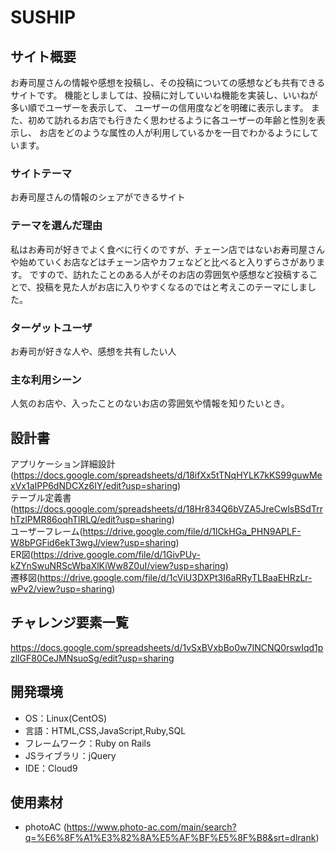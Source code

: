 # SUSHIP

## サイト概要
お寿司屋さんの情報や感想を投稿し、その投稿についての感想なども共有できるサイトです。
機能としましては、投稿に対していいね機能を実装し、いいねが多い順でユーザーを表示して、
ユーザーの信用度などを明確に表示します。
また、初めて訪れるお店でも行きたく思わせるように各ユーザーの年齢と性別を表示し、
お店をどのような属性の人が利用しているかを一目でわかるようにしています。


### サイトテーマ
お寿司屋さんの情報のシェアができるサイト

### テーマを選んだ理由
私はお寿司が好きでよく食べに行くのですが、チェーン店ではないお寿司屋さんや始めていくお店などはチェーン店やカフェなどと比べると入りずらさがあります。
ですので、訪れたことのある人がそのお店の雰囲気や感想など投稿することで、投稿を見た人がお店に入りやすくなるのではと考えこのテーマにしました。

### ターゲットユーザ
お寿司が好きな人や、感想を共有したい人

### 主な利用シーン
人気のお店や、入ったことのないお店の雰囲気や情報を知りたいとき。

## 設計書
アプリケーション詳細設計(https://docs.google.com/spreadsheets/d/18ifXx5tTNqHYLK7kKS99guwMexVx1aIPP6dNDCXz6IY/edit?usp=sharing)  
テーブル定義書(https://docs.google.com/spreadsheets/d/18Hr834Q6bVZA5JreCwlsBSdTrrhTzlPMR86oqhTlRLQ/edit?usp=sharing)  
ユーザーフレーム(https://drive.google.com/file/d/1lCkHGa_PHN9APLF-W8bPGFid6ekT3wgJ/view?usp=sharing)  
ER図(https://drive.google.com/file/d/1GivPUy-kZYnSwuNRScWbaXlKiWw8Z0uI/view?usp=sharing)  
遷移図(https://drive.google.com/file/d/1cViU3DXPt3I6aRRyTLBaaEHRzLr-wPv2/view?usp=sharing)

## チャレンジ要素一覧
https://docs.google.com/spreadsheets/d/1vSxBVxbBo0w7INCNQ0rswIqd1pzllGF80CeJMNsuoSg/edit?usp=sharing

## 開発環境
- OS：Linux(CentOS)
- 言語：HTML,CSS,JavaScript,Ruby,SQL
- フレームワーク：Ruby on Rails
- JSライブラリ：jQuery
- IDE：Cloud9

## 使用素材
- photoAC (https://www.photo-ac.com/main/search?q=%E6%8F%A1%E3%82%8A%E5%AF%BF%E5%8F%B8&srt=dlrank)